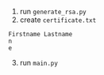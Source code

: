 1. run `generate_rsa.py`
2. create `certificate.txt`

```
Firstname Lastname
n
e
```

3. run `main.py`

